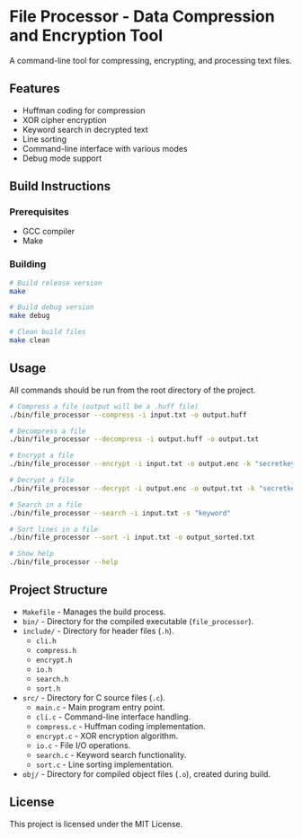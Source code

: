 # File Processor - Data Compression and Encryption Tool

A command-line tool for compressing, encrypting, and processing text files.

## Features

- Huffman coding for compression
- XOR cipher encryption
- Keyword search in decrypted text
- Line sorting
- Command-line interface with various modes
- Debug mode support

## Build Instructions

### Prerequisites
- GCC compiler
- Make

### Building
```bash
# Build release version
make

# Build debug version
make debug

# Clean build files
make clean
```

## Usage

All commands should be run from the root directory of the project.

```bash
# Compress a file (output will be a .huff file)
./bin/file_processor --compress -i input.txt -o output.huff

# Decompress a file
./bin/file_processor --decompress -i output.huff -o output.txt

# Encrypt a file
./bin/file_processor --encrypt -i input.txt -o output.enc -k "secretkey"

# Decrypt a file
./bin/file_processor --decrypt -i output.enc -o output.txt -k "secretkey"

# Search in a file
./bin/file_processor --search -i input.txt -s "keyword"

# Sort lines in a file
./bin/file_processor --sort -i input.txt -o output_sorted.txt

# Show help
./bin/file_processor --help
```

## Project Structure

- `Makefile` - Manages the build process.
- `bin/` - Directory for the compiled executable (`file_processor`).
- `include/` - Directory for header files (`.h`).
  - `cli.h`
  - `compress.h`
  - `encrypt.h`
  - `io.h`
  - `search.h`
  - `sort.h`
- `src/` - Directory for C source files (`.c`).
  - `main.c` - Main program entry point.
  - `cli.c` - Command-line interface handling.
  - `compress.c` - Huffman coding implementation.
  - `encrypt.c` - XOR encryption algorithm.
  - `io.c` - File I/O operations.
  - `search.c` - Keyword search functionality.
  - `sort.c` - Line sorting implementation.
- `obj/` - Directory for compiled object files (`.o`), created during build.

## License

This project is licensed under the MIT License. 